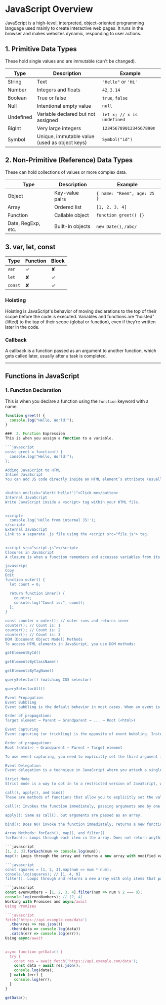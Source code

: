 # JavaScript Overview

JavaScript is a high-level, interpreted, object-oriented programming language used mainly to create interactive web pages. It runs in the browser and makes websites dynamic, responding to user actions.

## 1. Primitive Data Types
These hold single values and are immutable (can't be changed).

| Type        | Description                              | Example                          |
|-------------|------------------------------------------|----------------------------------|
| String      | Text                                     | `"Hello"` or `'Hi'`             |
| Number      | Integers and floats                      | `42`, `3.14`                    |
| Boolean     | True or false                            | `true`, `false`                 |
| Null        | Intentional empty value                  | `null`                           |
| Undefined   | Variable declared but not assigned       | `let x; // x is undefined`       |
| BigInt      | Very large integers                      | `12345678901234567890n`         |
| Symbol      | Unique, immutable value (used as object keys) | `Symbol("id")`            |

## 2. Non-Primitive (Reference) Data Types
These can hold collections of values or more complex data.

| Type        | Description                              | Example                         |
|-------------|------------------------------------------|---------------------------------|
| Object      | Key-value pairs                          | `{ name: "Reem", age: 25 }`     |
| Array       | Ordered list                             | `[1, 2, 3, 4]`                  |
| Function    | Callable object                          | `function greet() {}`           |
| Date, RegExp, etc. | Built-in objects               | `new Date()`, `/abc/`              |

## 3. var, let, const
| Type       | Function | Block  |
|------------|----------|------- |
| `var`      | ✓        | ✘     |
| `let`      | ✘        | ✓     |
| `const`    | ✘        | ✓     |

### Hoisting
Hoisting is JavaScript's behavior of moving declarations to the top of their scope before the code is executed. Variables and functions are "hoisted" (lifted) to the top of their scope (global or function), even if they’re written later in the code.

### Callback
A callback is a function passed as an argument to another function, which gets called later, usually after a task is completed.

---

## Functions in JavaScript

### 1. Function Declaration
This is when you declare a function using the `function` keyword with a name.

```javascript
function greet() {
  console.log("Hello, World!");
}

###  2. Function Expression
This is when you assign a function to a variable.

```javascript
const greet = function() {
  console.log("Hello, World!");
};

Adding JavaScript to HTML
Inline JavaScript
You can add JS code directly inside an HTML element’s attribute (usually onclick, onmouseover, etc.).

 
<button onclick="alert('Hello!')">Click me</button>
Internal JavaScript
Write JavaScript inside a <script> tag within your HTML file.

 
<script>
  console.log('Hello from internal JS!');
</script>
External JavaScript
Link to a separate .js file using the <script src="file.js"> tag.

 
<script src="script.js"></script>
Closures in JavaScript
A closure is when a function remembers and accesses variables from its outer (lexical) scope, even after that outer function has finished executing.

javascript
Copy
Edit
function outer() {
  let count = 0;

  return function inner() {
    count++;
    console.log("Count is:", count);
  };
}

const counter = outer(); // outer runs and returns inner
counter(); // Count is: 1
counter(); // Count is: 2
counter(); // Count is: 3
DOM (Document Object Model) Methods
To access HTML elements in JavaScript, you use DOM methods:

getElementById()

getElementsByClassName()

getElementsByTagName()

querySelector() (matching CSS selector)

querySelectorAll()

Event Propagation
Event Bubbling
Event bubbling is the default behavior in most cases. When an event is triggered on an element, it first triggers on the innermost element (the target), and then bubbles up to the parent elements in the DOM hierarchy.

Order of propagation:
Target element → Parent → Grandparent → ... → Root (<html>)

Event Capturing
Event capturing (or trickling) is the opposite of event bubbling. Instead of starting from the target element, it starts from the root of the DOM and travels down to the target element.

Order of propagation:
Root (<html>) → Grandparent → Parent → Target element

To use event capturing, you need to explicitly set the third argument in addEventListener() to true.

Event Delegation
Event delegation is a technique in JavaScript where you attach a single event listener to a parent element instead of adding multiple listeners to individual child elements. The event listener on the parent element listens for events on its child elements through event bubbling.

Strict Mode
Strict mode is a way to opt in to a restricted version of JavaScript, which helps catch common coding mistakes and prevents certain behaviors that can lead to bugs or security vulnerabilities.

call(), apply(), and bind()
These are methods of functions that allow you to explicitly set the value of this and invoke or create a new function with that this value.

call(): Invokes the function immediately, passing arguments one by one.

apply(): Same as call(), but arguments are passed as an array.

bind(): Does NOT invoke the function immediately; returns a new function with this bound permanently.

Array Methods: forEach(), map(), and filter()
forEach(): Loops through each item in the array. Does not return anything (just runs a function for each item).

```javascript
[1, 2, 3].forEach(num => console.log(num));
map(): Loops through the array and returns a new array with modified values.

```javascript
const squares = [1, 2, 3].map(num => num * num);
console.log(squares); // [1, 4, 9]
filter(): Loops through and returns a new array with only items that pass the condition.

```javascript
const evenNumbers = [1, 2, 3, 4].filter(num => num % 2 === 0);
console.log(evenNumbers); // [2, 4]
Working with Promises and async/await
Using Promises

```javascript
fetch('https://api.example.com/data')
  .then(res => res.json())
  .then(data => console.log(data))
  .catch(err => console.log(err));
Using async/await

 
async function getData() {
  try {
    const res = await fetch('https://api.example.com/data');
    const data = await res.json();
    console.log(data);
  } catch (err) {
    console.log(err);
  }
}

getData();
